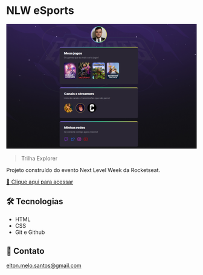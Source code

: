 # NLW eSports

![preview](./.github/preview.png)

> Trilha Explorer

Projeto construído do evento Next Level Week da Rocketseat.

[🔗 Clique aqui para acessar](https://eltin182.netlify.app/)


## 🛠 Tecnologias

- HTML
- CSS
- Git e Github

## 💛 Contato

elton.melo.santos@gmail.com